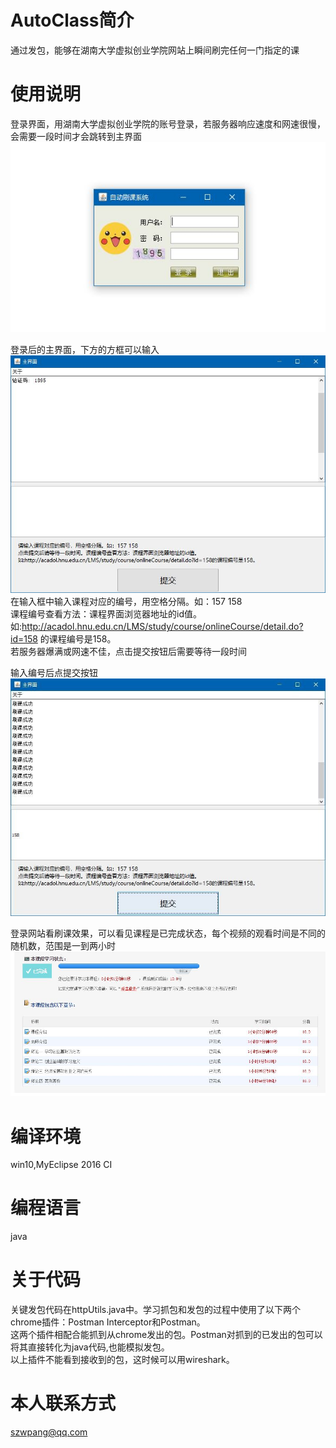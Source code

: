 # AutoClass简介
通过发包，能够在湖南大学虚拟创业学院网站上瞬间刷完任何一门指定的课

# 使用说明
登录界面，用湖南大学虚拟创业学院的账号登录，若服务器响应速度和网速很慢，会需要一段时间才会跳转到主界面<br>
![Image text](https://github.com/StratANewProject/AutoClass/blob/master/%E7%99%BB%E5%BD%95%E7%95%8C%E9%9D%A2.JPG)

登录后的主界面，下方的方框可以输入<br>
![Image text](https://github.com/StratANewProject/AutoClass/blob/master/%E5%88%9D%E5%A7%8B%E4%B8%BB%E7%95%8C%E9%9D%A2.JPG)
<br>在输入框中输入课程对应的编号，用空格分隔。如：157 158<br>
课程编号查看方法：课程界面浏览器地址的id值。<br>
如:http://acadol.hnu.edu.cn/LMS/study/course/onlineCourse/detail.do?id=158 的课程编号是158。<br>
若服务器爆满或网速不佳，点击提交按钮后需要等待一段时间<br>

输入编号后点提交按钮<br>
![Image text](https://github.com/StratANewProject/AutoClass/blob/master/%E4%B8%BB%E7%95%8C%E9%9D%A2%E8%BF%90%E8%A1%8C%E7%BB%93%E6%9E%9C.jpg)

登录网站看刷课效果，可以看见课程是已完成状态，每个视频的观看时间是不同的随机数，范围是一到两小时<br>
![Image text](https://github.com/StratANewProject/AutoClass/blob/master/%E6%95%88%E6%9E%9C.JPG)

# 编译环境
win10,MyEclipse 2016 CI

# 编程语言
java

# 关于代码
关键发包代码在httpUtils.java中。学习抓包和发包的过程中使用了以下两个chrome插件：Postman Interceptor和Postman。<br>
这两个插件相配合能抓到从chrome发出的包。Postman对抓到的已发出的包可以将其直接转化为java代码,也能模拟发包。<br>
以上插件不能看到接收到的包，这时候可以用wireshark。

# 本人联系方式
szwpang@qq.com

